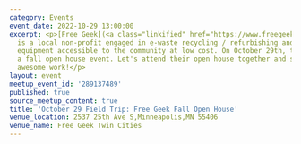 ```yaml
---
category: Events
event_date: 2022-10-29 13:00:00
excerpt: <p>[Free Geek](<a class="linkified" href="https://www.freegeektwincities.org/">https://www.freegeektwincities.org/</a>)
  is a local non-profit engaged in e-waste recycling / refurbishing and making tech
  equipment accessible to the community at low cost. On October 29th, they're hosting
  a fall open house event. Let's attend their open house together and support their
  awesome work!</p>
layout: event
meetup_event_id: '289137489'
published: true
source_meetup_content: true
title: 'October 29 Field Trip: Free Geek Fall Open House'
venue_location: 2537 25th Ave S,Minneapolis,MN 55406
venue_name: Free Geek Twin Cities
---
```

